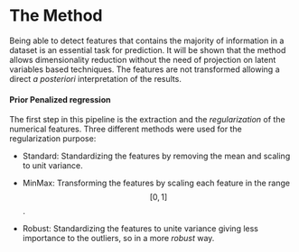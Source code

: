 The Method 
==========

Being able to detect features that contains the majority of information
in a dataset is an essential task for prediction. It will be shown that
the method allows dimensionality reduction without the need of
projection on latent variables based techniques. The features are not
transformed allowing a direct *a posteriori* interpretation of the
results.

#### Prior Penalized regression

The first step in this pipeline is the extraction and the
*regularization* of the numerical features. Three different methods were
used for the regularization purpose:

-   Standard: Standardizing the features by removing the mean and
    scaling to unit variance.

-   MinMax: Transforming the features by scaling each feature in the
    range $$ [0,1] $$.

-   Robust: Standardizing the features to unite variance giving less
    importance to the outliers, so in a more *robust* way.
